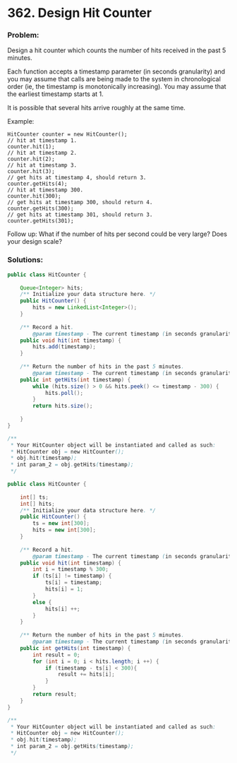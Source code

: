 # 362. Design Hit Counter

### Problem:

Design a hit counter which counts the number of hits received in the past 5 minutes.

Each function accepts a timestamp parameter (in seconds granularity) and you may assume that calls are being made to the system in chronological order (ie, the timestamp is monotonically increasing). You may assume that the earliest timestamp starts at 1.

It is possible that several hits arrive roughly at the same time.

Example:

```
HitCounter counter = new HitCounter();
// hit at timestamp 1.
counter.hit(1);
// hit at timestamp 2.
counter.hit(2);
// hit at timestamp 3.
counter.hit(3);
// get hits at timestamp 4, should return 3.
counter.getHits(4);
// hit at timestamp 300.
counter.hit(300);
// get hits at timestamp 300, should return 4.
counter.getHits(300);
// get hits at timestamp 301, should return 3.
counter.getHits(301); 
```

Follow up:
What if the number of hits per second could be very large? Does your design scale?

### Solutions:

```java
public class HitCounter {
    
    Queue<Integer> hits;
    /** Initialize your data structure here. */
    public HitCounter() {
        hits = new LinkedList<Integer>();
    }
    
    /** Record a hit.
        @param timestamp - The current timestamp (in seconds granularity). */
    public void hit(int timestamp) {
        hits.add(timestamp);
    }
    
    /** Return the number of hits in the past 5 minutes.
        @param timestamp - The current timestamp (in seconds granularity). */
    public int getHits(int timestamp) {
        while (hits.size() > 0 && hits.peek() <= timestamp - 300) {
            hits.poll();
        }
        return hits.size();
        
    }
}

/**
 * Your HitCounter object will be instantiated and called as such:
 * HitCounter obj = new HitCounter();
 * obj.hit(timestamp);
 * int param_2 = obj.getHits(timestamp);
 */
```

```java
public class HitCounter {
    
    int[] ts;
    int[] hits;
    /** Initialize your data structure here. */
    public HitCounter() {
        ts = new int[300];
        hits = new int[300];
    }
    
    /** Record a hit.
        @param timestamp - The current timestamp (in seconds granularity). */
    public void hit(int timestamp) {
        int i = timestamp % 300;
        if (ts[i] != timestamp) {
            ts[i] = timestamp;
            hits[i] = 1;
        }
        else {
            hits[i] ++;
        }
    }
    
    /** Return the number of hits in the past 5 minutes.
        @param timestamp - The current timestamp (in seconds granularity). */
    public int getHits(int timestamp) {
        int result = 0;
        for (int i = 0; i < hits.length; i ++) {
            if (timestamp - ts[i] < 300){
                result += hits[i];
            }
        }
        return result;
    }
}

/**
 * Your HitCounter object will be instantiated and called as such:
 * HitCounter obj = new HitCounter();
 * obj.hit(timestamp);
 * int param_2 = obj.getHits(timestamp);
 */
```
